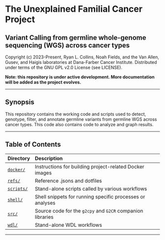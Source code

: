 # The Unexplained Familial Cancer Project

## Variant Calling from germline whole-genome sequencing (WGS) across cancer types

Copyright (c) 2023-Present, Ryan L. Collins, Noah Fields, and the Van Allen, Gusev, and Haigis laboratories at Dana-Farber Cancer Institute.
Distributed under terms of the GNU GPL v2.0 License (see LICENSE).

**Note: this repository is under active development. More documentation will be added as the project evolves.**

---  

## Synopsis    

This repository contains the working code and scripts used to detect, genotype, filter, and annotate germline variants from germline WGS across cancer types. This code also contains code to analyze and graph results.

--- 

## Table of Contents  

| Directory | Description |  
| :--- | :--- |  
| [`docker/`](https://github.com/) | Instructions for building project-related Docker images |   
| [`refs/`](https://github.com/) | Reference .jsons and dotfiles |   
| [`scripts/`](https://github.com/) | Stand-alone scripts called by various workflows |   
| [`shell/`](https://github.com) | Shell snippets for running specific processes or analyses |  
| [`src/`](https://github.com/) | Source code for the `g2cpy` and `G2CR` companion libraries |  
| [`wdl/`](https://github.com/) | Stand-alone WDL workflows |   

--- 